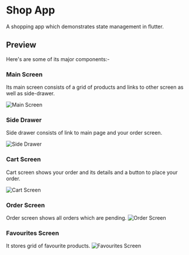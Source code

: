 # Shop App

A shopping app which demonstrates state management in flutter.

## Preview

Here's are some of its major components:-

### Main Screen
Its main screen consists of a grid of products and links to other screen as well as side-drawer.

![Main Screen](/assets/Screenshots/01.jpg)

### Side Drawer
Side drawer consists of link to main page and your order screen.

![Side Drawer](/assets/Screenshots/02.jpg)

### Cart Screen

Cart screen shows your order and its details and a button to place your order.

![Cart Screen](/assets/Screenshots/03.jpg)

### Order Screen
Order screen shows all orders which are pending.
![Order Screen](/assets/Screenshots/04.jpg)

### Favourites Screen
It stores grid of favourite products.
![Favourites Screen](/assets/Screenshots/05.jpg)
